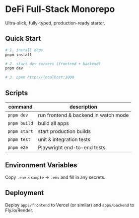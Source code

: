 # DeFi Full-Stack Monorepo

Ultra-slick, fully-typed, production-ready starter.

## Quick Start

```bash
# 1. install deps
pnpm install

# 2. start dev servers (frontend + backend)
pnpm dev

# 3. open http://localhost:3000
```

## Scripts

| command | description |
| ------- | ----------- |
| `pnpm dev` | run frontend & backend in watch mode |
| `pnpm build` | build all apps |
| `pnpm start` | start production builds |
| `pnpm test` | unit & integration tests |
| `pnpm e2e` | Playwright end-to-end tests |

## Environment Variables

Copy `.env.example` → `.env` and fill in any secrets.

## Deployment

Deploy `apps/frontend` to Vercel (or similar) and `apps/backend` to Fly.io/Render.